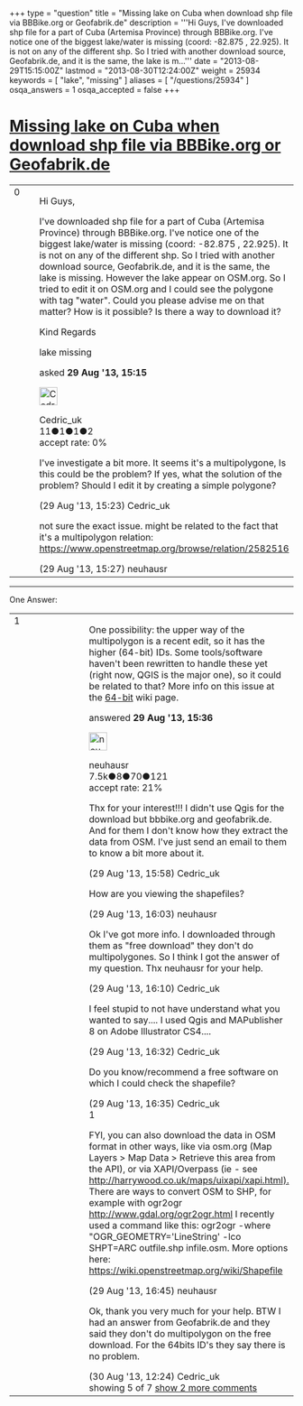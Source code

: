 +++
type = "question"
title = "Missing lake on Cuba when download shp file via BBBike.org or Geofabrik.de"
description = '''Hi Guys, I&#x27;ve downloaded shp file for a part of Cuba (Artemisa Province) through BBBike.org. I&#x27;ve notice one of the biggest lake/water is missing (coord: -82.875 , 22.925). It is not on any of the different shp. So I tried with another download source, Geofabrik.de, and it is the same, the lake is m...'''
date = "2013-08-29T15:15:00Z"
lastmod = "2013-08-30T12:24:00Z"
weight = 25934
keywords = [ "lake", "missing" ]
aliases = [ "/questions/25934" ]
osqa_answers = 1
osqa_accepted = false
+++

<div class="headNormal">

# [Missing lake on Cuba when download shp file via BBBike.org or Geofabrik.de](/questions/25934/missing-lake-on-cuba-when-download-shp-file-via-bbbikeorg-or-geofabrikde)

</div>

<div id="main-body">

<div id="askform">

<table id="question-table" style="width:100%;">
<colgroup>
<col style="width: 50%" />
<col style="width: 50%" />
</colgroup>
<tbody>
<tr>
<td style="width: 30px; vertical-align: top"><div class="vote-buttons">
<span id="post-25934-upvote" class="ajax-command post-vote up" rel="nofollow" title="I like this post (click again to cancel)"> </span>
<div id="post-25934-score" class="post-score" title="current number of votes">
0
</div>
<span id="post-25934-downvote" class="ajax-command post-vote down" rel="nofollow" title="I dont like this post (click again to cancel)"> </span> <span id="favorite-mark" class="ajax-command favorite-mark" rel="nofollow" title="mark/unmark this question as favorite (click again to cancel)"> </span>
<div id="favorite-count" class="favorite-count">
&#10;</div>
</div></td>
<td><div id="item-right">
<div class="question-body">
<p>Hi Guys,</p>
<p>I've downloaded shp file for a part of Cuba (Artemisa Province) through BBBike.org. I've notice one of the biggest lake/water is missing (coord: -82.875 , 22.925). It is not on any of the different shp. So I tried with another download source, Geofabrik.de, and it is the same, the lake is missing. However the lake appear on OSM.org. So I tried to edit it on OSM.org and I could see the polygone with tag "water". Could you please advise me on that matter? How is it possible? Is there a way to download it?</p>
<p>Kind Regards</p>
</div>
<div id="question-tags" class="tags-container tags">
<span class="post-tag tag-link-lake" rel="tag" title="see questions tagged &#39;lake&#39;">lake</span> <span class="post-tag tag-link-missing" rel="tag" title="see questions tagged &#39;missing&#39;">missing</span>
</div>
<div id="question-controls" class="post-controls">
&#10;</div>
<div class="post-update-info-container">
<div class="post-update-info post-update-info-user">
<p>asked <strong>29 Aug '13, 15:15</strong></p>
<img src="https://secure.gravatar.com/avatar/0fb849ee5915f2c1ac0196ab3866acb6?s=32&amp;d=identicon&amp;r=g" class="gravatar" width="32" height="32" alt="Cedric_uk&#39;s gravatar image" />
<p><span>Cedric_uk</span><br />
<span class="score" title="11 reputation points">11</span><span title="1 badges"><span class="badge1">●</span><span class="badgecount">1</span></span><span title="1 badges"><span class="silver">●</span><span class="badgecount">1</span></span><span title="2 badges"><span class="bronze">●</span><span class="badgecount">2</span></span><br />
<span class="accept_rate" title="Rate of the user&#39;s accepted answers">accept rate:</span> <span title="Cedric_uk has no accepted answers">0%</span></p>
</div>
</div>
<div id="comments-container-25934" class="comments-container">
<span id="25935"></span>
<div id="comment-25935" class="comment">
<div id="post-25935-score" class="comment-score">
&#10;</div>
<div class="comment-text">
<p>I've investigate a bit more. It seems it's a multipolygone, Is this could be the problem? If yes, what the solution of the problem? Should I edit it by creating a simple polygone?</p>
</div>
<div id="comment-25935-info" class="comment-info">
<span class="comment-age">(29 Aug '13, 15:23)</span> <span class="comment-user userinfo">Cedric_uk</span>
</div>
</div>
<span id="25936"></span>
<div id="comment-25936" class="comment">
<div id="post-25936-score" class="comment-score">
&#10;</div>
<div class="comment-text">
<p>not sure the exact issue. might be related to the fact that it's a multipolygon relation: <a href="https://www.openstreetmap.org/browse/relation/2582516">https://www.openstreetmap.org/browse/relation/2582516</a></p>
</div>
<div id="comment-25936-info" class="comment-info">
<span class="comment-age">(29 Aug '13, 15:27)</span> <span class="comment-user userinfo">neuhausr</span>
</div>
</div>
</div>
<div id="comment-tools-25934" class="comment-tools">
&#10;</div>
<div class="clear">
&#10;</div>
<div id="comment-25934-form-container" class="comment-form-container">
&#10;</div>
<div class="clear">
&#10;</div>
</div></td>
</tr>
</tbody>
</table>

------------------------------------------------------------------------

<div class="tabBar">

<span id="sort-top"></span>

<div class="headQuestions">

One Answer:

</div>

</div>

<span id="25937"></span>

<div id="answer-container-25937" class="answer">

<table style="width:100%;">
<colgroup>
<col style="width: 50%" />
<col style="width: 50%" />
</colgroup>
<tbody>
<tr>
<td style="width: 30px; vertical-align: top"><div class="vote-buttons">
<span id="post-25937-upvote" class="ajax-command post-vote up" rel="nofollow" title="I like this post (click again to cancel)"> </span>
<div id="post-25937-score" class="post-score" title="current number of votes">
1
</div>
<span id="post-25937-downvote" class="ajax-command post-vote down" rel="nofollow" title="I dont like this post (click again to cancel)"> </span>
</div></td>
<td><div class="item-right">
<div class="answer-body">
<p>One possibility: the upper way of the multipolygon is a recent edit, so it has the higher (64-bit) IDs. Some tools/software haven't been rewritten to handle these yet (right now, QGIS is the major one), so it could be related to that? More info on this issue at the <a href="https://wiki.openstreetmap.org/wiki/64-bit_Identifiers">64-bit</a> wiki page.</p>
</div>
<div class="answer-controls post-controls">
&#10;</div>
<div class="post-update-info-container">
<div class="post-update-info post-update-info-user">
<p>answered <strong>29 Aug '13, 15:36</strong></p>
<img src="https://secure.gravatar.com/avatar/cebf8499a8a3009705e261cfd224e8c0?s=32&amp;d=identicon&amp;r=g" class="gravatar" width="32" height="32" alt="neuhausr&#39;s gravatar image" />
<p><span>neuhausr</span><br />
<span class="score" title="7460 reputation points"><span>7.5k</span></span><span title="8 badges"><span class="badge1">●</span><span class="badgecount">8</span></span><span title="70 badges"><span class="silver">●</span><span class="badgecount">70</span></span><span title="121 badges"><span class="bronze">●</span><span class="badgecount">121</span></span><br />
<span class="accept_rate" title="Rate of the user&#39;s accepted answers">accept rate:</span> <span title="neuhausr has 36 accepted answers">21%</span></p>
</div>
</div>
<div id="comments-container-25937" class="comments-container">
<span id="25938"></span>
<div id="comment-25938" class="comment">
<div id="post-25938-score" class="comment-score">
&#10;</div>
<div class="comment-text">
<p>Thx for your interest!!! I didn't use Qgis for the download but bbbike.org and geofabrik.de. And for them I don't know how they extract the data from OSM. I've just send an email to them to know a bit more about it.</p>
</div>
<div id="comment-25938-info" class="comment-info">
<span class="comment-age">(29 Aug '13, 15:58)</span> <span class="comment-user userinfo">Cedric_uk</span>
</div>
</div>
<span id="25939"></span>
<div id="comment-25939" class="comment">
<div id="post-25939-score" class="comment-score">
&#10;</div>
<div class="comment-text">
<p>How are you viewing the shapefiles?</p>
</div>
<div id="comment-25939-info" class="comment-info">
<span class="comment-age">(29 Aug '13, 16:03)</span> <span class="comment-user userinfo">neuhausr</span>
</div>
</div>
<span id="25940"></span>
<div id="comment-25940" class="comment">
<div id="post-25940-score" class="comment-score">
&#10;</div>
<div class="comment-text">
<p>Ok I've got more info. I downloaded through them as "free download" they don't do multipolygones. So I think I got the answer of my question. Thx neuhausr for your help.</p>
</div>
<div id="comment-25940-info" class="comment-info">
<span class="comment-age">(29 Aug '13, 16:10)</span> <span class="comment-user userinfo">Cedric_uk</span>
</div>
</div>
<span id="25942"></span>
<div id="comment-25942" class="comment">
<div id="post-25942-score" class="comment-score">
&#10;</div>
<div class="comment-text">
<p>I feel stupid to not have understand what you wanted to say.... I used Qgis and MAPublisher 8 on Adobe Illustrator CS4....</p>
</div>
<div id="comment-25942-info" class="comment-info">
<span class="comment-age">(29 Aug '13, 16:32)</span> <span class="comment-user userinfo">Cedric_uk</span>
</div>
</div>
<span id="25943"></span>
<div id="comment-25943" class="comment not_top_scorer">
<div id="post-25943-score" class="comment-score">
&#10;</div>
<div class="comment-text">
<p>Do you know/recommend a free software on which I could check the shapefile?</p>
</div>
<div id="comment-25943-info" class="comment-info">
<span class="comment-age">(29 Aug '13, 16:35)</span> <span class="comment-user userinfo">Cedric_uk</span>
</div>
</div>
<span id="25946"></span>
<div id="comment-25946" class="comment">
<div id="post-25946-score" class="comment-score">
1
</div>
<div class="comment-text">
<p>FYI, you can also download the data in OSM format in other ways, like via osm.org (Map Layers &gt; Map Data &gt; Retrieve this area from the API), or via XAPI/Overpass (ie - see <a href="http://harrywood.co.uk/maps/uixapi/xapi.html).">http://harrywood.co.uk/maps/uixapi/xapi.html).</a> There are ways to convert OSM to SHP, for example with ogr2ogr <a href="http://www.gdal.org/ogr2ogr.html">http://www.gdal.org/ogr2ogr.html</a> I recently used a command like this: ogr2ogr -where "OGR_GEOMETRY='LineString' -lco SHPT=ARC outfile.shp infile.osm. More options here: <a href="https://wiki.openstreetmap.org/wiki/Shapefile">https://wiki.openstreetmap.org/wiki/Shapefile</a></p>
</div>
<div id="comment-25946-info" class="comment-info">
<span class="comment-age">(29 Aug '13, 16:45)</span> <span class="comment-user userinfo">neuhausr</span>
</div>
</div>
<span id="25961"></span>
<div id="comment-25961" class="comment not_top_scorer">
<div id="post-25961-score" class="comment-score">
&#10;</div>
<div class="comment-text">
<p>Ok, thank you very much for your help. BTW I had an answer from Geofabrik.de and they said they don't do multipolygon on the free download. For the 64bits ID's they say there is no problem.</p>
</div>
<div id="comment-25961-info" class="comment-info">
<span class="comment-age">(30 Aug '13, 12:24)</span> <span class="comment-user userinfo">Cedric_uk</span>
</div>
</div>
</div>
<div id="comment-tools-25937" class="comment-tools">
<span class="comments-showing"> showing 5 of 7 </span> <a href="#" class="show-all-comments-link">show 2 more comments</a>
</div>
<div class="clear">
&#10;</div>
<div id="comment-25937-form-container" class="comment-form-container">
&#10;</div>
<div class="clear">
&#10;</div>
</div></td>
</tr>
</tbody>
</table>

</div>

<div class="paginator-container-left">

</div>

</div>

</div>

